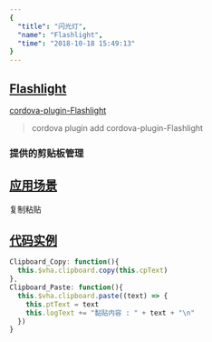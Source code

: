 ```yaml
---
{
  "title": "闪光灯",
  "name": "Flashlight",
  "time": "2018-10-18 15:49:13"
}
---
```

<!-- ------------------------------------------- -->
<section id="Flashlight">

# **[Flashlight](#Flashlight)**

<p><a class="ui-r-npm" href="https://www.npmjs.com/package/cordova-plugin-Flashlight" target="_blank">cordova-plugin-Flashlight</a></p>

> cordova plugin add cordova-plugin-Flashlight

### 提供的剪贴板管理

</section>
<!-- ------------------------------------------- -->
<section id="Scenes">

## **[应用场景](#Scenes)**

复制粘贴

</section>
<!-- ------------------------------------------- -->
<section id="code">

## **[代码实例](#code)**

```javascript
Clipboard_Copy: function(){
  this.$vha.clipboard.copy(this.cpText)
},
Clipboard_Paste: function(){
  this.$vha.clipboard.paste((text) => {
    this.ptText = text
    this.logText += "黏贴内容 : " + text + "\n"
  })
}
```

</section>
<!-- ------------------------------------------- -->